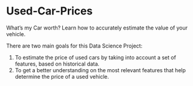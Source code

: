 # Used-Car-Prices
What’s my Car worth? Learn how to accurately estimate the value of your vehicle.

There are two main goals for this Data Science Project:
  1. To estimate the price of used cars by taking into account a set of features, based on historical data. 
  2. To get a better understanding on the most relevant features that help determine the price of a used vehicle.
